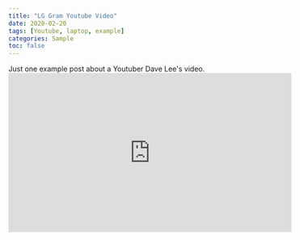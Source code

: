 ```yaml
---
title: "LG Gram Youtube Video"
date: 2020-02-20
tags: [Youtube, laptop, example]
categories: Sample
toc: false
---
```

<div id="fb-root"></div>
<script async defer crossorigin="anonymous" src="https://connect.facebook.net/en_US/sdk.js#xfbml=1&version=v6.0"></script>
Just one example post about a Youtuber Dave Lee's video.

<iframe width="560" height="315" src="https://www.youtube.com/embed/v5PEXWv--G8" frameborder="0" allow="accelerometer; autoplay; encrypted-media; gyroscope; picture-in-picture" allowfullscreen></iframe>


<div class="fb-comments" data-href="https://mubai-liu.github.io/Blog" data-width="" data-numposts="5"></div>
